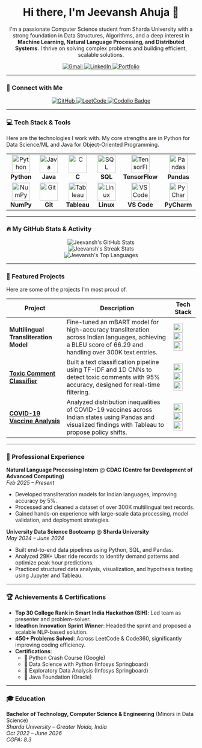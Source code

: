 <div id="header" align="center">
  <h1>
    Hi there, I'm Jeevansh Ahuja 👋
  </h1>
  <p>
    I'm a passionate Computer Science student from Sharda University with a strong foundation in Data Structures, Algorithms, and a deep interest in <strong>Machine Learning, Natural Language Processing, and Distributed Systems</strong>. I thrive on solving complex problems and building efficient, scalable solutions.
  </p>
  
  <!-- Socials -->
  <a href="mailto:jeevanshahuja@gmail.com">
    <img src="https://img.shields.io/badge/Gmail-D14836?style=for-the-badge&logo=gmail&logoColor=white" alt="Gmail"/>
  </a>
  <a href="www.linkedin.com/in/jeevanshahuja">
    <img src="https://img.shields.io/badge/LinkedIn-0077B5?style=for-the-badge&logo=linkedin&logoColor=white" alt="LinkedIn"/>
  </a>
  <a href="https://jeevanshahuja.github.io/portfolio-website/">
    <img src="https://img.shields.io/badge/Portfolio-255E63?style=for-the-badge&logo=hugo&logoColor=white" alt="Portfolio"/>
  </a>
</div>

<hr/>

### 🤝 Connect with Me

<div align="center">
  <a href="https://github.com/jeevanshahuja">
    <img src="https://img.shields.io/badge/GitHub-181717?style=for-the-badge&logo=github&logoColor=white" alt="GitHub"/>
  </a>
  <a href="https://leetcode.com/u/jeevanshahuja/">
    <img src="https://img.shields.io/badge/LeetCode-FFA116?style=for-the-badge&logo=leetcode&logoColor=black" alt="LeetCode"/>
  </a>
  <a href="https://codolio.com/profile/Jeevansh">
    <img src="https://img.shields.io/badge/Codolio-0A66C2?style=for-the-badge&logoColor=white" alt="Codolio Badge"/>
  </a>
</div>

---

### 💻 Tech Stack & Tools

Here are the technologies I work with. My core strengths are in Python for Data Science/ML and Java for Object-Oriented Programming.

<table>
  <tr>
    <td align="center" width="120">
      <img src="https://cdn.jsdelivr.net/gh/devicons/devicon/icons/python/python-original.svg" width="48" height="48" alt="Python" />
      <br><strong>Python</strong>
    </td>
    <td align="center" width="120">
      <img src="https://cdn.jsdelivr.net/gh/devicons/devicon/icons/java/java-original.svg" width="48" height="48" alt="Java" />
      <br><strong>Java</strong>
    </td>
    <td align="center" width="120">
      <img src="https://cdn.jsdelivr.net/gh/devicons/devicon/icons/c/c-original.svg" width="48" height="48" alt="C" />
      <br><strong>C</strong>
    </td>
    <td align="center" width="120">
      <img src="https://cdn.jsdelivr.net/gh/devicons/devicon/icons/mysql/mysql-original-wordmark.svg" width="48" height="48" alt="SQL" />
      <br><strong>SQL</strong>
    </td>
    <td align="center" width="120">
      <img src="https://cdn.jsdelivr.net/gh/devicons/devicon/icons/tensorflow/tensorflow-original.svg" width="48" height="48" alt="TensorFlow" />
      <br><strong>TensorFlow</strong>
    </td>
    <td align="center" width="120">
      <img src="https://cdn.jsdelivr.net/gh/devicons/devicon/icons/pandas/pandas-original.svg" width="48" height="48" alt="Pandas" />
      <br><strong>Pandas</strong>
    </td>
  </tr>
  <tr>
    <td align="center" width="120">
      <img src="https://cdn.jsdelivr.net/gh/devicons/devicon/icons/numpy/numpy-original.svg" width="48" height="48" alt="NumPy" />
      <br><strong>NumPy</strong>
    </td>
    <td align="center" width="120">
      <img src="https://cdn.jsdelivr.net/gh/devicons/devicon/icons/git/git-original.svg" width="48" height="48" alt="Git" />
      <br><strong>Git</strong>
    </td>
    <td align="center" width="120">
      <img src="https://user-images.githubusercontent.com/666496/234320912-30234a94-4066-480c-971c-4234f9a0f4a2.png" width="48" height="48" alt="Tableau" />
      <br><strong>Tableau</strong>
    </td>
     <td align="center" width="120">
      <img src="https://cdn.jsdelivr.net/gh/devicons/devicon/icons/linux/linux-original.svg" width="48" height="48" alt="Linux" />
      <br><strong>Linux</strong>
    </td>
    <td align="center" width="120">
      <img src="https://cdn.jsdelivr.net/gh/devicons/devicon/icons/vscode/vscode-original.svg" width="48" height="48" alt="VS Code" />
      <br><strong>VS Code</strong>
    </td>
    <td align="center" width="120">
      <img src="https://cdn.jsdelivr.net/gh/devicons/devicon/icons/pycharm/pycharm-original.svg" width="48" height="48" alt="PyCharm" />
      <br><strong>PyCharm</strong>
    </td>
  </tr>
</table>

---

### 🔥 My GitHub Stats & Activity

<!-- Replace with your GitHub username -->
<div align="center">
  <img src="https://github-readme-stats.vercel.app/api?username=[YOUR_GITHUB_USERNAME]&show_icons=true&theme=tokyonight&hide_border=true&count_private=true" alt="Jeevansh's GitHub Stats"/>
  <br/>
  <img src="https://github-readme-streak-stats.herokuapp.com/?user=[YOUR_GITHUB_USERNAME]&theme=tokyonight&hide_border=true" alt="Jeevansh's Streak Stats"/>
  <br/>
  <img src="https://github-readme-stats.vercel.app/api/top-langs/?username=[YOUR_GITHUB_USERNAME]&layout=compact&theme=tokyonight&hide_border=true" alt="Jeevansh's Top Languages"/>
</div>

---

### 🚀 Featured Projects

Here are some of the projects I'm most proud of.

| Project                                                               | Description                                                                                             | Tech Stack                                                                                                                                                                                                                         |
| --------------------------------------------------------------------- | ------------------------------------------------------------------------------------------------------- | ---------------------------------------------------------------------------------------------------------------------------------------------------------------------------------------------------------------------------------- |
| **Multilingual Transliteration Model**                                | Fine-tuned an mBART model for high-accuracy transliteration across Indian languages, achieving a BLEU score of 66.29 and handling over 300K text entries. | <img src="https://cdn.jsdelivr.net/gh/devicons/devicon/icons/python/python-original.svg" width="24" height="24"/> <img src="https://cdn.jsdelivr.net/gh/devicons/devicon/icons/tensorflow/tensorflow-original.svg" width="24" height="24"/> <img src="https://cdn.jsdelivr.net/gh/devicons/devicon/icons/pandas/pandas-original.svg" width="24" height="24"/> |
| <a href="[LINK_TO_TOXIC_COMMENT_PROJECT_REPO_OR_LIVE_DEMO]">**Toxic Comment Classifier**</a> | Built a text classification pipeline using TF-IDF and 1D CNNs to detect toxic comments with 95% accuracy, designed for real-time filtering. | <img src="https://cdn.jsdelivr.net/gh/devicons/devicon/icons/python/python-original.svg" width="24" height="24"/> <img src="https://cdn.jsdelivr.net/gh/devicons/devicon/icons/tensorflow/tensorflow-original.svg" width="24" height="24"/> <img src="https://cdn.jsdelivr.net/gh/devicons/devicon/icons/numpy/numpy-original.svg" width="24" height="24"/> |
| <a href="[LINK_TO_COVID_ANALYSIS_PROJECT_REPO_OR_LIVE_DEMO]">**COVID-19 Vaccine Analysis**</a> | Analyzed distribution inequalities of COVID-19 vaccines across Indian states using Pandas and visualized findings with Tableau to propose policy shifts. | <img src="https://cdn.jsdelivr.net/gh/devicons/devicon/icons/python/python-original.svg" width="24" height="24"/> <img src="https://cdn.jsdelivr.net/gh/devicons/devicon/icons/pandas/pandas-original.svg" width="24" height="24"/> <img src="https://user-images.githubusercontent.com/666496/234320912-30234a94-4066-480c-971c-4234f9a0f4a2.png" width="24" height="24"/> |

---

### 💼 Professional Experience

**Natural Language Processing Intern** @ **CDAC (Centre for Development of Advanced Computing)** <br>
*Feb 2025 – Present*
- Developed transliteration models for Indian languages, improving accuracy by 5%.
- Processed and cleaned a dataset of over 300K multilingual text records.
- Gained hands-on experience with large-scale data processing, model validation, and deployment strategies.

**University Data Science Bootcamp** @ **Sharda University** <br>
*May 2024 – June 2024*
- Built end-to-end data pipelines using Python, SQL, and Pandas.
- Analyzed 29K+ Uber ride records to identify demand patterns and optimize peak hour predictions.
- Practiced structured data analysis, visualization, and hypothesis testing using Jupyter and Tableau.

---

### 🏆 Achievements & Certifications

- **Top 30 College Rank in Smart India Hackathon (SIH)**: Led team as presenter and problem-solver.
- **Ideathon Innovation Sprint Winner**: Headed the sprint and proposed a scalable NLP-based solution.
- **450+ Problems Solved**: Across LeetCode & Code360, significantly improving coding efficiency.
- **Certifications**:
  - 📜 Python Crash Course (Google)
  - 📜 Data Science with Python (Infosys Springboard)
  - 📜 Exploratory Data Analysis (Infosys Springboard)
  - 📜 Java Foundation (Oracle)

---

### 🎓 Education

**Bachelor of Technology, Computer Science & Engineering** (Minors in Data Science) <br>
*Sharda University – Greater Noida, India* <br>
*Oct 2022 – June 2026* <br>
*CGPA: 8.3*
